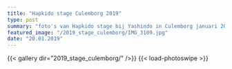 ```yaml
---
title: "Hapkido stage Culemborg 2019"
type: post
summary: "foto's van Hapkido stage bij Yashindo in Culemborg januari 2019"
featured_image: "/2019_stage_culemborg/IMG_3109.jpg"
date: "20.01.2019"
---
```


{{< gallery dir="2019_stage_culemborg/" />}} {{< load-photoswipe >}}